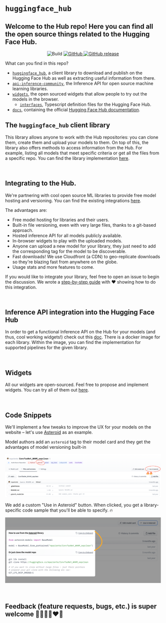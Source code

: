 # `huggingface_hub`

## Welcome to the Hub repo! Here you can find all the open source things related to the Hugging Face Hub.

<p align="center">
	<img alt="Build" src="https://github.com/huggingface/huggingface_hub/workflows/Python%20tests/badge.svg">
	<a href="https://github.com/huggingface/huggingface_hub/blob/master/LICENSE">
		<img alt="GitHub" src="https://img.shields.io/github/license/huggingface/huggingface_hub.svg?color=blue">
	</a>
	<a href="https://github.com/huggingface/huggingface_hub/releases">
		<img alt="GitHub release" src="https://img.shields.io/github/release/huggingface/huggingface_hub.svg">
	</a>
</p>

What can you find in this repo?

* [`huggingface_hub`](https://github.com/huggingface/huggingface_hub), a client library to download and publish on the Hugging Face Hub as well as extracting useful information from there.
* [`api-inference-community`](https://github.com/huggingface/huggingface_hub/tree/main/api-inference-community), the Inference API for open source machine learning libraries.
* [`widgets`](https://github.com/huggingface/huggingface_hub/tree/main/widgets), the open sourced widgets that allow people to try out the models in the browser.
  * [`interfaces`](https://github.com/huggingface/huggingface_hub/tree/main/widgets/src/lib/interfaces), Typescript definition files for the Hugging Face Hub.
* [`docs`](https://github.com/huggingface/huggingface_hub/tree/main/docs), containing the official [Hugging Face Hub documentation](https://hf.co/docs).

## The `huggingface_hub` client library

This library allows anyone to work with the Hub repositories: you can clone them, create them and upload your models to them. On top of this, the library also offers methods to access information from the Hub. For example, listing all models that meet specific criteria or get all the files from a specific repo. You can find the library implementation [here](https://github.com/huggingface/huggingface_hub/tree/main/src/huggingface_hub).

<br>

## Integrating to the Hub.

We're partnering with cool open source ML libraries to provide free model hosting and versioning. You can find the existing integrations [here](https://huggingface.co/docs/hub/libraries).

The advantages are:

- Free model hosting for libraries and their users.
- Built-in file versioning, even with very large files, thanks to a git-based approach.
- Hosted inference API for all models publicly available.
- In-browser widgets to play with the uploaded models.
- Anyone can upload a new model for your library, they just need to add the corresponding tag for the model to be discoverable.
- Fast downloads! We use Cloudfront (a CDN) to geo-replicate downloads so they're blazing fast from anywhere on the globe.
- Usage stats and more features to come.

If you would like to integrate your library, feel free to open an issue to begin the discussion. We wrote a [step-by-step guide](https://huggingface.co/docs/hub/adding-a-library) with ❤️ showing how to do this integration.

<br>

## Inference API integration into the Hugging Face Hub

In order to get a functional Inference API on the Hub for your models (and thus, cool working widgets!) check out this [doc](https://github.com/huggingface/huggingface_hub/tree/main/api-inference-community). There is a docker image for each library. Within the image, you can find the implementation for supported pipelines for the given library.

<br>


## Widgets

All our widgets are open-sourced. Feel free to propose and implement widgets. You can try all of them out [here](https://huggingface-widgets.netlify.app/).


<br>

## Code Snippets

We'll implement a few tweaks to improve the UX for your models on the website – let's use [Asteroid](https://github.com/asteroid-team/asteroid) as an example.

Model authors add an `asteroid` tag to their model card and they get the advantages of model versioning built-in

![asteroid-model](docs/assets/asteroid_repo.png)

We add a custom "Use in Asteroid" button. When clicked, you get a library-specific code sample that you'll be able to specify. 🔥

![asteroid-code-sample](docs/assets/asteroid_snippet.png)


<br>

## Feedback (feature requests, bugs, etc.) is super welcome 💙💚💛💜♥️🧡
